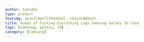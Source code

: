 ```yaml
---
author: tokodab
type: product
featimg: 1oJnJl0mVfIfVOdUhUl_-cO3ydiNW5U2t
title: Queen of Fucking Everything Logo Samsung Galaxy S9 Case
tags: [samsung, galaxy, s9]
category: [samsung]
---
```

